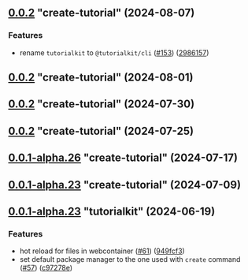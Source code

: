 ## [0.0.2](https://github.com/stackblitz/tutorialkit/compare/0.1.2...0.0.2) "create-tutorial" (2024-08-07)


### Features

* rename `tutorialkit` to `@tutorialkit/cli` ([#153](https://github.com/stackblitz/tutorialkit/issues/153)) ([2986157](https://github.com/stackblitz/tutorialkit/commit/298615748b1f2d3ea737c591ce193eb0d28407ca))



## [0.0.2](https://github.com/stackblitz/tutorialkit/compare/0.1.1...0.0.2) "create-tutorial" (2024-08-01)



## [0.0.2](https://github.com/stackblitz/tutorialkit/compare/0.1.0...0.0.2) "create-tutorial" (2024-07-30)



## [0.0.2](https://github.com/stackblitz/tutorialkit/compare/0.0.3...0.0.2) "create-tutorial" (2024-07-25)



## [0.0.1-alpha.26](https://github.com/stackblitz/tutorialkit/compare/0.0.1...0.0.1-alpha.26) "create-tutorial" (2024-07-17)



## [0.0.1-alpha.23](https://github.com/stackblitz/tutorialkit/compare/0.0.1-alpha.24...0.0.1-alpha.23) "create-tutorial" (2024-07-09)



## [0.0.1-alpha.23](https://github.com/stackblitz/tutorialkit/compare/0.0.1-alpha.22...0.0.1-alpha.23) "tutorialkit" (2024-06-19)


### Features

* hot reload for files in webcontainer ([#61](https://github.com/stackblitz/tutorialkit/issues/61)) ([949fcf3](https://github.com/stackblitz/tutorialkit/commit/949fcf3438e3bf17902d753089372fbc03911136))
* set default package manager to the one used with `create` command ([#57](https://github.com/stackblitz/tutorialkit/issues/57)) ([c97278e](https://github.com/stackblitz/tutorialkit/commit/c97278e94292a2f4cfd76a75cb31e540b5c0d230))



